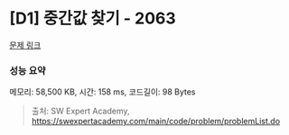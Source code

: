 # [D1] 중간값 찾기 - 2063 

[문제 링크](https://swexpertacademy.com/main/code/problem/problemDetail.do?contestProbId=AV5QPsXKA2UDFAUq) 

### 성능 요약

메모리: 58,500 KB, 시간: 158 ms, 코드길이: 98 Bytes



> 출처: SW Expert Academy, https://swexpertacademy.com/main/code/problem/problemList.do